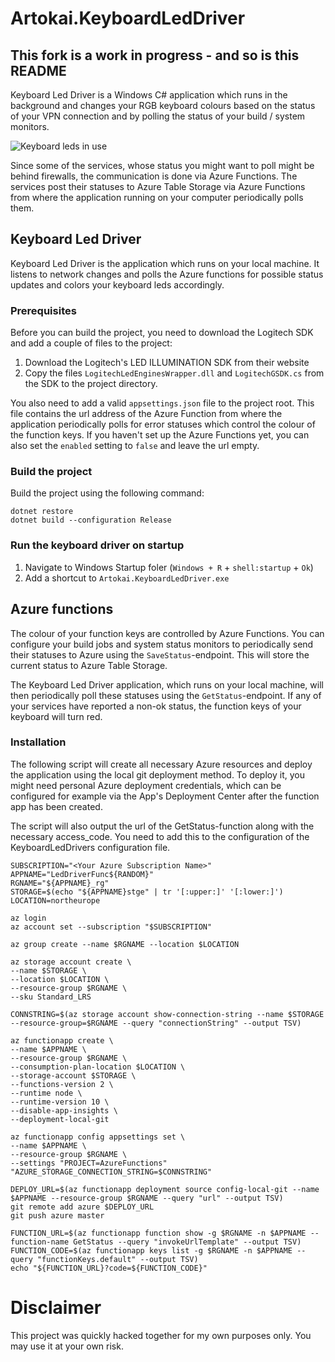 # Artokai.KeyboardLedDriver

## This fork is a work in progress - and so is this README

Keyboard Led Driver is a Windows C# application which runs in the background and changes your 
RGB keyboard colours based on the status of your VPN connection and by
polling the status of your build / system monitors.

![Keyboard leds in use](docs/keyboard.png)

Since some of the services, whose status you might want to poll might be behind firewalls,
the communication is done via Azure Functions. The services post their statuses to
Azure Table Storage via Azure Functions from where the application running on your computer
periodically polls them.

## Keyboard Led Driver

Keyboard Led Driver is the application which runs on your local machine. It listens to network changes 
and polls the Azure functions for possible status updates and colors your keyboard leds accordingly.

### Prerequisites

Before you can build the project, you need to download the Logitech SDK and add a couple of files to the project:

1. Download the Logitech's LED ILLUMINATION SDK from their website
2. Copy the files `LogitechLedEnginesWrapper.dll` and `LogitechGSDK.cs` from the SDK to the project directory. 

You also need to add a valid `appsettings.json` file to the project root. This file contains the url address of the Azure Function from where the application periodically polls for error statuses which control the colour of the function keys. If you haven't set up the Azure Functions yet, you can also set the `enabled` setting to `false` and leave the url empty.

### Build the project

Build the project using the following command:

```
dotnet restore
dotnet build --configuration Release
```

### Run the keyboard driver on startup

1. Navigate to Windows Startup foler (`Windows + R` + `shell:startup` + `Ok`)
2. Add a shortcut to `Artokai.KeyboardLedDriver.exe`

## Azure functions

The colour of your function keys are controlled by Azure Functions. 
You can configure your build jobs and system status monitors to 
periodically send their statuses to Azure using the `SaveStatus`-endpoint.
This will store the current status to Azure Table Storage.

The Keyboard Led Driver application, which runs on your local machine,
will then periodically poll these statuses using the `GetStatus`-endpoint.
If any of your services have reported a non-ok status, the function keys
of your keyboard will turn red. 

### Installation

The following script will create all necessary Azure resources and 
deploy the application using the local git deployment method. 
To deploy it, you might need personal Azure deployment credentials, 
which can be configured for example via the App's Deployment Center 
after the function app has been created.

The script will also output the url of the GetStatus-function along 
with the necessary access_code. You need to add this to the configuration
of the KeyboardLedDrivers configuration file.

```
SUBSCRIPTION="<Your Azure Subscription Name>"
APPNAME="LedDriverFunc${RANDOM}"
RGNAME="${APPNAME}_rg"
STORAGE=$(echo "${APPNAME}stge" | tr '[:upper:]' '[:lower:]')
LOCATION=northeurope

az login
az account set --subscription "$SUBSCRIPTION"

az group create --name $RGNAME --location $LOCATION

az storage account create \
--name $STORAGE \
--location $LOCATION \
--resource-group $RGNAME \
--sku Standard_LRS

CONNSTRING=$(az storage account show-connection-string --name $STORAGE --resource-group=$RGNAME --query "connectionString" --output TSV)

az functionapp create \
--name $APPNAME \
--resource-group $RGNAME \
--consumption-plan-location $LOCATION \
--storage-account $STORAGE \
--functions-version 2 \
--runtime node \
--runtime-version 10 \
--disable-app-insights \
--deployment-local-git

az functionapp config appsettings set \
--name $APPNAME \
--resource-group $RGNAME \
--settings "PROJECT=AzureFunctions" "AZURE_STORAGE_CONNECTION_STRING=$CONNSTRING"

DEPLOY_URL=$(az functionapp deployment source config-local-git --name $APPNAME --resource-group $RGNAME --query "url" --output TSV)
git remote add azure $DEPLOY_URL
git push azure master

FUNCTION_URL=$(az functionapp function show -g $RGNAME -n $APPNAME --function-name GetStatus --query "invokeUrlTemplate" --output TSV)
FUNCTION_CODE=$(az functionapp keys list -g $RGNAME -n $APPNAME --query "functionKeys.default" --output TSV)
echo "${FUNCTION_URL}?code=${FUNCTION_CODE}"

```

# Disclaimer

This project was quickly hacked together for my own purposes only. You may use it at your own risk.
